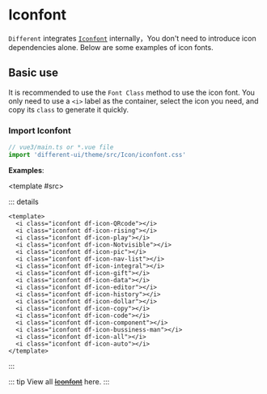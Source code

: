 # Iconfont

`Different` integrates [`Iconfont`](https://www.iconfont.cn/) internally，You don't need to introduce icon dependencies alone. Below are some examples of icon fonts.

## Basic use

It is recommended to use the `Font Class` method to use the icon font. You only need to use a `<i>` label as the container, select the icon you need, and copy its `class` to generate it quickly.

### Import Iconfont

```typescript
// vue3/main.ts or *.vue file
import 'different-ui/theme/src/Icon/iconfont.css'
```

**Examples**:

<df-icon>

<template #src>

::: details <i class="iconfont df-icon-script"></i>

```vue
<template>
  <i class="iconfont df-icon-QRcode"></i>
  <i class="iconfont df-icon-rising"></i>
  <i class="iconfont df-icon-play"></i>
  <i class="iconfont df-icon-Notvisible"></i>
  <i class="iconfont df-icon-pic"></i>
  <i class="iconfont df-icon-nav-list"></i>
  <i class="iconfont df-icon-integral"></i>
  <i class="iconfont df-icon-gift"></i>
  <i class="iconfont df-icon-data"></i>
  <i class="iconfont df-icon-editor"></i>
  <i class="iconfont df-icon-history"></i>
  <i class="iconfont df-icon-dollar"></i>
  <i class="iconfont df-icon-copy"></i>
  <i class="iconfont df-icon-code"></i>
  <i class="iconfont df-icon-component"></i>
  <i class="iconfont df-icon-bussiness-man"></i>
  <i class="iconfont df-icon-all"></i>
  <i class="iconfont df-icon-auto"></i>
</template>
```

:::
</template>

</df-icon>

::: tip
View all ~~[Iconfont](./demo_index.md)~~ here.
:::
